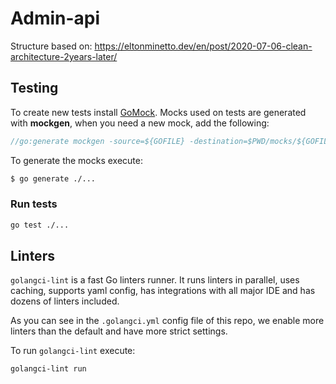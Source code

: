 # Admin-api

Structure based on: https://eltonminetto.dev/en/post/2020-07-06-clean-architecture-2years-later/

## Testing

To create new tests install [GoMock](https://github.com/golang/mock). Mocks used on tests are generated with 
**mockgen**, when you need a new mock, add the following:

```go
//go:generate mockgen -source=${GOFILE} -destination=$PWD/mocks/${GOFILE} -package=mocks
```

To generate the mocks execute:
```sh
$ go generate ./...
```

### Run tests

```sh
go test ./...
```


## Linters

`golangci-lint` is a fast Go linters runner. It runs linters in parallel, uses caching, supports yaml config, has
integrations with all major IDE and has dozens of linters included.

As you can see in the `.golangci.yml` config file of this repo, we enable more linters than the default and
have more strict settings.

To run `golangci-lint` execute:
```
golangci-lint run
```